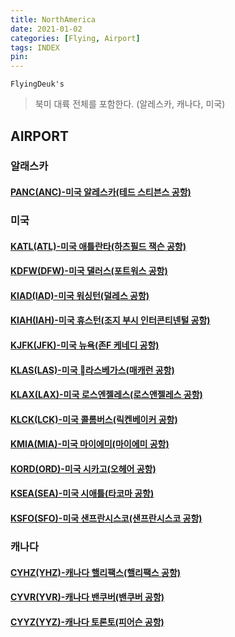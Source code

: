 ```yaml
---
title: NorthAmerica
date: 2021-01-02
categories: [Flying, Airport]
tags: INDEX
pin:
---
```


`FlyingDeuk's`
>북미 대륙 전체를 포함한다. (알레스카, 캐나다, 미국)<br>

## AIRPORT

### 알래스카
#### [PANC(ANC)-미국 알레스카(테드 스티븐스 공항)](/posts/PANC-ANC/)

### 미국
#### [KATL(ATL)-미국 애틀란타(하츠필드 잭슨 공항)](/posts/KATL-ATL/)

#### [KDFW(DFW)-미국 댈러스(포트워스 공항)](/posts/KDFW-DFW/)

#### [KIAD(IAD)-미국 워싱턴(덜레스 공항)](/posts/KIAD-IAD/)

#### [KIAH(IAH)-미국 휴스턴(조지 부시 인터콘티넨털 공항)](/posts/KIAH-IAH/)

#### [KJFK(JFK)-미국 뉴욕(존F 케네디 공항)](posts/KJFK-JFK/)

#### [KLAS(LAS)-미국 라스베가스(매캐런 공항)](posts/KLAS-LAS/)

#### [KLAX(LAX)-미국 로스엔젤레스(로스앤젤레스 공항)](posts/KLAX-LAX/)

#### [KLCK(LCK)-미국 콜롬버스(릭켄베이커 공항)](posts/KLCK-LCK/)

#### [KMIA(MIA)-미국 마이에미(마이에미 공항)](posts/KMIA-MIA/)

#### [KORD(ORD)-미국 시카고(오헤어 공항)](posts/KORD-ORD/)

#### [KSEA(SEA)-미국 시애틀(타코마 공항)](posts/KSEA-SEA/)

#### [KSFO(SFO)-미국 샌프란시스코(샌프란시스코 공항)](posts/KSFO-SFO/)

### 캐나다

#### [CYHZ(YHZ)-캐나다 핼리팩스(핼리팩스 공항)](posts/CYHZ-YHZ/)

#### [CYVR(YVR)-캐나다 밴쿠버(밴쿠버 공항)](posts/CYVR-YVR/)

#### [CYYZ(YYZ)-캐나다 토론토(피어슨 공항)](posts/CYYZ-YYZ/)
